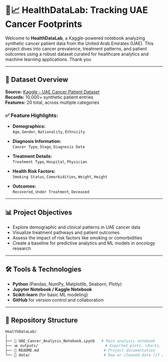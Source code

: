 # 🔬📈 HealthDataLab: Tracking UAE Cancer Footprints 

Welcome to **HealthDataLab**, a Kaggle-powered notebook analyzing synthetic cancer patient data from the United Arab Emirates (UAE). This project dives into cancer prevalence, treatment patterns, and patient outcomes using a robust dataset curated for healthcare analytics and machine learning applications.
Thank you

---

## 📂 Dataset Overview

**Source:** [Kaggle - UAE Cancer Patient Dataset](https://www.kaggle.com/)  
**Records:** 10,000+ synthetic patient entries  
**Features:** 20 total, across multiple categories

### ✅ Feature Highlights:
- **Demographics:**  
  `Age`, `Gender`, `Nationality`, `Ethnicity`

- **Diagnosis Information:**  
  `Cancer Type`, `Stage`, `Diagnosis Date`

- **Treatment Details:**  
  `Treatment Type`, `Hospital`, `Physician`

- **Health Risk Factors:**  
  `Smoking Status`, `Comorbidities`, `Weight`, `Height`

- **Outcomes:**  
  `Recovered`, `Under Treatment`, `Deceased`

---

## 📊 Project Objectives

- Explore demographic and clinical patterns in UAE cancer data
- Visualize treatment pathways and patient outcomes
- Assess the impact of risk factors like smoking or comorbidities
- Create a baseline for predictive analytics and ML models in oncology research

---

## 🛠️ Tools & Technologies

- **Python** (Pandas, NumPy, Matplotlib, Seaborn, Plotly)
- **Jupyter Notebook / Kaggle Notebook**
- **Scikit-learn** (for basic ML modeling)
- **GitHub** for version control and collaboration

---

## 📁 Repository Structure

```bash
HealthDataLab/
│
├── 📘 UAE_Cancer_Analysis_Notebook.ipynb   # Main analysis notebook
├── 📊 outputs/                              # Exported plots, charts, visuals
├── 📄 README.md                             # Project documentation
└── 📁 data/                                 # Raw or cleaned data (if applicable)
